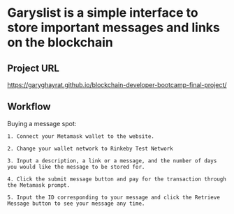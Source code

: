 # Garyslist is a simple interface to store important messages and links on the blockchain 


## Project URL

https://garyghayrat.github.io/blockchain-developer-bootcamp-final-project/

## Workflow

Buying a message spot:
	
	1. Connect your Metamask wallet to the website.

	2. Change your wallet network to Rinkeby Test Network

	3. Input a description, a link or a message, and the number of days you would like the message to be stored for.

	4. Click the submit message button and pay for the transaction through the Metamask prompt.

	5. Input the ID corresponding to your message and click the Retrieve Message button to see your message any time. 

